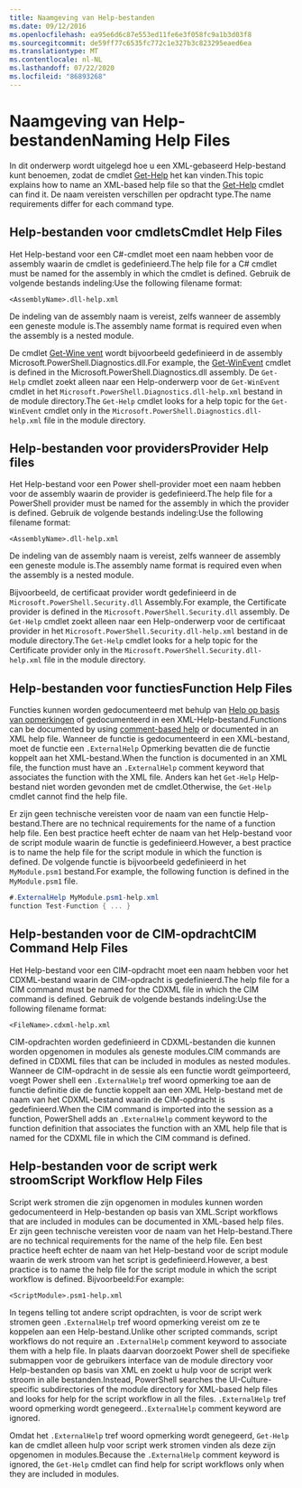 ```yaml
---
title: Naamgeving van Help-bestanden
ms.date: 09/12/2016
ms.openlocfilehash: ea95e6d6c87e553ed11fe6e3f058fc9a1b3d03f8
ms.sourcegitcommit: de59ff77c6535fc772c1e327b3c823295eaed6ea
ms.translationtype: MT
ms.contentlocale: nl-NL
ms.lasthandoff: 07/22/2020
ms.locfileid: "86893268"
---
```

# <a name="naming-help-files"></a><span data-ttu-id="74dc1-102">Naamgeving van Help-bestanden</span><span class="sxs-lookup"><span data-stu-id="74dc1-102">Naming Help Files</span></span>

<span data-ttu-id="74dc1-103">In dit onderwerp wordt uitgelegd hoe u een XML-gebaseerd Help-bestand kunt benoemen, zodat de cmdlet [Get-Help](/powershell/module/Microsoft.PowerShell.Core/Get-Help) het kan vinden.</span><span class="sxs-lookup"><span data-stu-id="74dc1-103">This topic explains how to name an XML-based help file so that the [Get-Help](/powershell/module/Microsoft.PowerShell.Core/Get-Help) cmdlet can find it.</span></span> <span data-ttu-id="74dc1-104">De naam vereisten verschillen per opdracht type.</span><span class="sxs-lookup"><span data-stu-id="74dc1-104">The name requirements differ for each command type.</span></span>

## <a name="cmdlet-help-files"></a><span data-ttu-id="74dc1-105">Help-bestanden voor cmdlets</span><span class="sxs-lookup"><span data-stu-id="74dc1-105">Cmdlet Help Files</span></span>

<span data-ttu-id="74dc1-106">Het Help-bestand voor een C#-cmdlet moet een naam hebben voor de assembly waarin de cmdlet is gedefinieerd.</span><span class="sxs-lookup"><span data-stu-id="74dc1-106">The help file for a C# cmdlet must be named for the assembly in which the cmdlet is defined.</span></span> <span data-ttu-id="74dc1-107">Gebruik de volgende bestands indeling:</span><span class="sxs-lookup"><span data-stu-id="74dc1-107">Use the following filename format:</span></span>

```
<AssemblyName>.dll-help.xml
```

<span data-ttu-id="74dc1-108">De indeling van de assembly naam is vereist, zelfs wanneer de assembly een geneste module is.</span><span class="sxs-lookup"><span data-stu-id="74dc1-108">The assembly name format is required even when the assembly is a nested module.</span></span>

<span data-ttu-id="74dc1-109">De cmdlet [Get-Wine vent](/powershell/module/Microsoft.PowerShell.Diagnostics/Get-WinEvent) wordt bijvoorbeeld gedefinieerd in de assembly Microsoft.PowerShell.Diagnostics.dll.</span><span class="sxs-lookup"><span data-stu-id="74dc1-109">For example, the [Get-WinEvent](/powershell/module/Microsoft.PowerShell.Diagnostics/Get-WinEvent) cmdlet is defined in the Microsoft.PowerShell.Diagnostics.dll assembly.</span></span> <span data-ttu-id="74dc1-110">De `Get-Help` cmdlet zoekt alleen naar een Help-onderwerp voor de `Get-WinEvent` cmdlet in het `Microsoft.PowerShell.Diagnostics.dll-help.xml` bestand in de module directory.</span><span class="sxs-lookup"><span data-stu-id="74dc1-110">The `Get-Help` cmdlet looks for a help topic for the `Get-WinEvent` cmdlet only in the `Microsoft.PowerShell.Diagnostics.dll-help.xml` file in the module directory.</span></span>

## <a name="provider-help-files"></a><span data-ttu-id="74dc1-111">Help-bestanden voor providers</span><span class="sxs-lookup"><span data-stu-id="74dc1-111">Provider Help files</span></span>

<span data-ttu-id="74dc1-112">Het Help-bestand voor een Power shell-provider moet een naam hebben voor de assembly waarin de provider is gedefinieerd.</span><span class="sxs-lookup"><span data-stu-id="74dc1-112">The help file for a PowerShell provider must be named for the assembly in which the provider is defined.</span></span> <span data-ttu-id="74dc1-113">Gebruik de volgende bestands indeling:</span><span class="sxs-lookup"><span data-stu-id="74dc1-113">Use the following filename format:</span></span>

`<AssemblyName>.dll-help.xml`

<span data-ttu-id="74dc1-114">De indeling van de assembly naam is vereist, zelfs wanneer de assembly een geneste module is.</span><span class="sxs-lookup"><span data-stu-id="74dc1-114">The assembly name format is required even when the assembly is a nested module.</span></span>

<span data-ttu-id="74dc1-115">Bijvoorbeeld, de certificaat provider wordt gedefinieerd in de `Microsoft.PowerShell.Security.dll` Assembly.</span><span class="sxs-lookup"><span data-stu-id="74dc1-115">For example, the Certificate provider is defined in the `Microsoft.PowerShell.Security.dll` assembly.</span></span> <span data-ttu-id="74dc1-116">De `Get-Help` cmdlet zoekt alleen naar een Help-onderwerp voor de certificaat provider in het `Microsoft.PowerShell.Security.dll-help.xml` bestand in de module directory.</span><span class="sxs-lookup"><span data-stu-id="74dc1-116">The `Get-Help` cmdlet looks for a help topic for the Certificate provider only in the `Microsoft.PowerShell.Security.dll-help.xml` file in the module directory.</span></span>

## <a name="function-help-files"></a><span data-ttu-id="74dc1-117">Help-bestanden voor functies</span><span class="sxs-lookup"><span data-stu-id="74dc1-117">Function Help Files</span></span>

<span data-ttu-id="74dc1-118">Functies kunnen worden gedocumenteerd met behulp van [Help op basis van opmerkingen](/powershell/module/microsoft.powershell.core/about/about_comment_based_help) of gedocumenteerd in een XML-Help-bestand.</span><span class="sxs-lookup"><span data-stu-id="74dc1-118">Functions can be documented by using [comment-based help](/powershell/module/microsoft.powershell.core/about/about_comment_based_help) or documented in an XML help file.</span></span> <span data-ttu-id="74dc1-119">Wanneer de functie is gedocumenteerd in een XML-bestand, moet de functie een `.ExternalHelp` Opmerking bevatten die de functie koppelt aan het XML-bestand.</span><span class="sxs-lookup"><span data-stu-id="74dc1-119">When the function is documented in an XML file, the function must have an `.ExternalHelp` comment keyword that associates the function with the XML file.</span></span> <span data-ttu-id="74dc1-120">Anders kan het `Get-Help` Help-bestand niet worden gevonden met de cmdlet.</span><span class="sxs-lookup"><span data-stu-id="74dc1-120">Otherwise, the `Get-Help` cmdlet cannot find the help file.</span></span>

<span data-ttu-id="74dc1-121">Er zijn geen technische vereisten voor de naam van een functie Help-bestand.</span><span class="sxs-lookup"><span data-stu-id="74dc1-121">There are no technical requirements for the name of a function help file.</span></span> <span data-ttu-id="74dc1-122">Een best practice heeft echter de naam van het Help-bestand voor de script module waarin de functie is gedefinieerd.</span><span class="sxs-lookup"><span data-stu-id="74dc1-122">However, a best practice is to name the help file for the script module in which the function is defined.</span></span> <span data-ttu-id="74dc1-123">De volgende functie is bijvoorbeeld gedefinieerd in het `MyModule.psm1` bestand.</span><span class="sxs-lookup"><span data-stu-id="74dc1-123">For example, the following function is defined in the `MyModule.psm1` file.</span></span>

```csharp
#.ExternalHelp MyModule.psm1-help.xml
function Test-Function { ... }
```

## <a name="cim-command-help-files"></a><span data-ttu-id="74dc1-124">Help-bestanden voor de CIM-opdracht</span><span class="sxs-lookup"><span data-stu-id="74dc1-124">CIM Command Help Files</span></span>

<span data-ttu-id="74dc1-125">Het Help-bestand voor een CIM-opdracht moet een naam hebben voor het CDXML-bestand waarin de CIM-opdracht is gedefinieerd.</span><span class="sxs-lookup"><span data-stu-id="74dc1-125">The help file for a CIM command must be named for the CDXML file in which the CIM command is defined.</span></span> <span data-ttu-id="74dc1-126">Gebruik de volgende bestands indeling:</span><span class="sxs-lookup"><span data-stu-id="74dc1-126">Use the following filename format:</span></span>

`<FileName>.cdxml-help.xml`

<span data-ttu-id="74dc1-127">CIM-opdrachten worden gedefinieerd in CDXML-bestanden die kunnen worden opgenomen in modules als geneste modules.</span><span class="sxs-lookup"><span data-stu-id="74dc1-127">CIM commands are defined in CDXML files that can be included in modules as nested modules.</span></span> <span data-ttu-id="74dc1-128">Wanneer de CIM-opdracht in de sessie als een functie wordt geïmporteerd, voegt Power shell een `.ExternalHelp` tref woord opmerking toe aan de functie definitie die de functie koppelt aan een XML Help-bestand met de naam van het CDXML-bestand waarin de CIM-opdracht is gedefinieerd.</span><span class="sxs-lookup"><span data-stu-id="74dc1-128">When the CIM command is imported into the session as a function, PowerShell adds an `.ExternalHelp` comment keyword to the function definition that associates the function with an XML help file that is named for the CDXML file in which the CIM command is defined.</span></span>

## <a name="script-workflow-help-files"></a><span data-ttu-id="74dc1-129">Help-bestanden voor de script werk stroom</span><span class="sxs-lookup"><span data-stu-id="74dc1-129">Script Workflow Help Files</span></span>

<span data-ttu-id="74dc1-130">Script werk stromen die zijn opgenomen in modules kunnen worden gedocumenteerd in Help-bestanden op basis van XML.</span><span class="sxs-lookup"><span data-stu-id="74dc1-130">Script workflows that are included in modules can be documented in XML-based help files.</span></span> <span data-ttu-id="74dc1-131">Er zijn geen technische vereisten voor de naam van het Help-bestand.</span><span class="sxs-lookup"><span data-stu-id="74dc1-131">There are no technical requirements for the name of the help file.</span></span> <span data-ttu-id="74dc1-132">Een best practice heeft echter de naam van het Help-bestand voor de script module waarin de werk stroom van het script is gedefinieerd.</span><span class="sxs-lookup"><span data-stu-id="74dc1-132">However, a best practice is to name the help file for the script module in which the script workflow is defined.</span></span> <span data-ttu-id="74dc1-133">Bijvoorbeeld:</span><span class="sxs-lookup"><span data-stu-id="74dc1-133">For example:</span></span>

`<ScriptModule>.psm1-help.xml`

<span data-ttu-id="74dc1-134">In tegens telling tot andere script opdrachten, is voor de script werk stromen geen `.ExternalHelp` tref woord opmerking vereist om ze te koppelen aan een Help-bestand.</span><span class="sxs-lookup"><span data-stu-id="74dc1-134">Unlike other scripted commands, script workflows do not require an `.ExternalHelp` comment keyword to associate them with a help file.</span></span> <span data-ttu-id="74dc1-135">In plaats daarvan doorzoekt Power shell de specifieke submappen voor de gebruikers interface van de module directory voor Help-bestanden op basis van XML en zoekt u hulp voor de script werk stroom in alle bestanden.</span><span class="sxs-lookup"><span data-stu-id="74dc1-135">Instead, PowerShell searches the UI-Culture-specific subdirectories of the module directory for XML-based help files and looks for help for the script workflow in all the files.</span></span> <span data-ttu-id="74dc1-136">`.ExternalHelp` tref woord opmerking wordt genegeerd.</span><span class="sxs-lookup"><span data-stu-id="74dc1-136">`.ExternalHelp` comment keyword are ignored.</span></span>

<span data-ttu-id="74dc1-137">Omdat het `.ExternalHelp` tref woord opmerking wordt genegeerd, `Get-Help` kan de cmdlet alleen hulp voor script werk stromen vinden als deze zijn opgenomen in modules.</span><span class="sxs-lookup"><span data-stu-id="74dc1-137">Because the `.ExternalHelp` comment keyword is ignored, the `Get-Help` cmdlet can find help for script workflows only when they are included in modules.</span></span>
